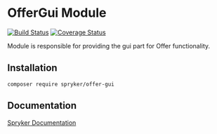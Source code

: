 # OfferGui Module
[![Build Status](https://travis-ci.org/spryker/offer-gui.svg)](https://travis-ci.org/spryker/offer-gui)
[![Coverage Status](https://coveralls.io/repos/github/spryker/offer-gui/badge.svg)](https://coveralls.io/github/spryker/offer-gui)

Module is responsible for providing the gui part for Offer functionality.

## Installation

```
composer require spryker/offer-gui
```

## Documentation

[Spryker Documentation](https://academy.spryker.com/developing_with_spryker/module_guide/modules.html)

